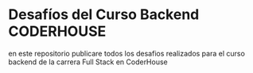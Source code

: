 # Desafíos del Curso Backend CODERHOUSE

en este repositorio publicare todos los desafios realizados para el curso backend de la carrera Full Stack en CoderHouse
